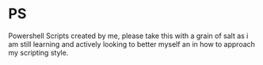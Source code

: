 # PS
Powershell Scripts created by me, please take this with a grain of salt as i am still learning and actively looking to better myself an in how to approach my scripting style.
#

